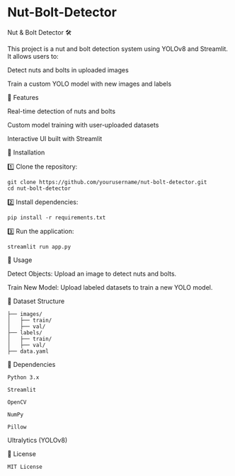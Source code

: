 # Nut-Bolt-Detector

Nut & Bolt Detector 🛠️

This project is a nut and bolt detection system using YOLOv8 and Streamlit. It allows users to:

Detect nuts and bolts in uploaded images

Train a custom YOLO model with new images and labels

🚀 Features

Real-time detection of nuts and bolts

Custom model training with user-uploaded datasets

Interactive UI built with Streamlit

📌 Installation

1️⃣ Clone the repository:
```
git clone https://github.com/yourusername/nut-bolt-detector.git
cd nut-bolt-detector
```

2️⃣ Install dependencies:

``pip install -r requirements.txt``

3️⃣ Run the application:

`streamlit run app.py`

📸 Usage

Detect Objects: Upload an image to detect nuts and bolts.

Train New Model: Upload labeled datasets to train a new YOLO model.

📂 Dataset Structure

 ```datasets/
 ├── images/
 │   ├── train/
 │   ├── val/
 ├── labels/
 │   ├── train/
 │   ├── val/
 ├── data.yaml
```
🔧 Dependencies

`Python 3.x`

`Streamlit`

`OpenCV`

`NumPy`

`Pillow`

Ultralytics (YOLOv8)

📝 License

`MIT License`
